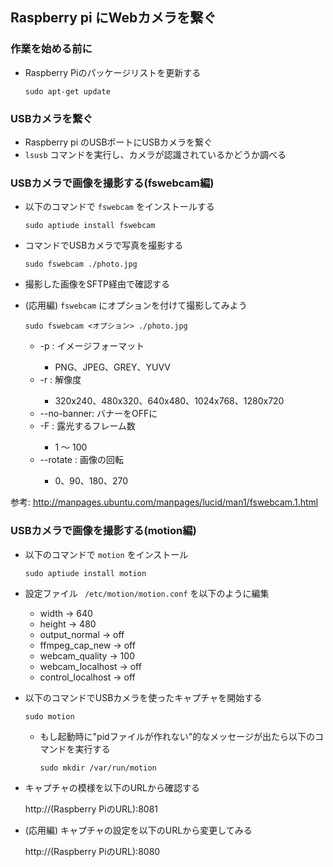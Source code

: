 ## Raspberry pi にWebカメラを繋ぐ
### 作業を始める前に
* Raspberry Piのパッケージリストを更新する

   `sudo apt-get update`

### USBカメラを繋ぐ
* Raspberry pi のUSBポートにUSBカメラを繋ぐ
* `lsusb` コマンドを実行し、カメラが認識されているかどうか調べる

### USBカメラで画像を撮影する(fswebcam編)
* 以下のコマンドで `fswebcam` をインストールする

    `sudo aptiude install fswebcam`

* コマンドでUSBカメラで写真を撮影する

    `sudo fswebcam ./photo.jpg`

* 撮影した画像をSFTP経由で確認する

* (応用編) `fswebcam` にオプションを付けて撮影してみよう

    `sudo fswebcam <オプション> ./photo.jpg`

    * -p <Name>: イメージフォーマット
        * PNG、JPEG、GREY、YUVV
    * -r <dimentions>: 解像度
        * 320x240、480x320、640x480、1024x768、1280x720
    * --no-banner: バナーをOFFに
    * -F <frames>: 露光するフレーム数
        * 1 ～ 100
    * --rotate <angle>: 画像の回転
        * 0、90、180、270

参考: http://manpages.ubuntu.com/manpages/lucid/man1/fswebcam.1.html

### USBカメラで画像を撮影する(motion編)
* 以下のコマンドで `motion` をインストール

    `sudo aptiude install motion`

* 設定ファイル ` /etc/motion/motion.conf` を以下のように編集

    * width → 640
    * height → 480
    * output_normal → off
    * ffmpeg_cap_new → off
    * webcam_quality → 100
    * webcam_localhost → off
    * control_localhost → off

* 以下のコマンドでUSBカメラを使ったキャプチャを開始する

    `sudo motion`

    * もし起動時に"pidファイルが作れない"的なメッセージが出たら以下のコマンドを実行する

        `sudo mkdir /var/run/motion`

* キャプチャの模様を以下のURLから確認する

    http://(Raspberry PiのURL):8081

* (応用編) キャプチャの設定を以下のURLから変更してみる

    http://(Raspberry PiのURL):8080

